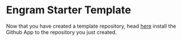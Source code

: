 # Engram Starter Template

Now that you have created a template repository, head [here](https://github.com/apps/engram-sh) install the Github App to the repository you just created.
